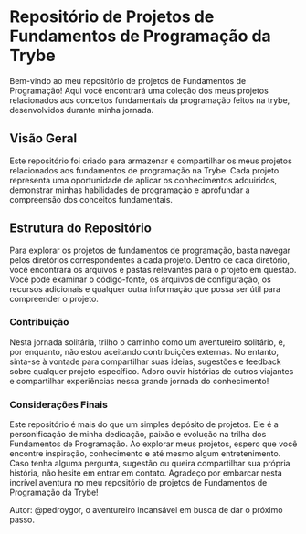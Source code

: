 # Repositório de Projetos de Fundamentos de Programação da Trybe

Bem-vindo ao meu repositório de projetos de Fundamentos de Programação! Aqui você encontrará uma coleção dos meus projetos relacionados aos conceitos fundamentais da programação feitos na trybe, desenvolvidos durante minha jornada.

## Visão Geral

Este repositório foi criado para armazenar e compartilhar os meus projetos relacionados aos fundamentos de programação na Trybe. Cada projeto representa uma oportunidade de aplicar os conhecimentos adquiridos, demonstrar minhas habilidades de programação e aprofundar a compreensão dos conceitos fundamentais.

## Estrutura do Repositório

Para explorar os projetos de fundamentos de programação, basta navegar pelos diretórios correspondentes a cada projeto. Dentro de cada diretório, você encontrará os arquivos e pastas relevantes para o projeto em questão. Você pode examinar o código-fonte, os arquivos de configuração, os recursos adicionais e qualquer outra informação que possa ser útil para compreender o projeto.

### Contribuição

Nesta jornada solitária, trilho o caminho como um aventureiro solitário, e, por enquanto, não estou aceitando contribuições externas. No entanto, sinta-se à vontade para compartilhar suas ideias, sugestões e feedback sobre qualquer projeto específico. Adoro ouvir histórias de outros viajantes e compartilhar experiências nessa grande jornada do conhecimento!

### Considerações Finais

Este repositório é mais do que um simples depósito de projetos. Ele é a personificação de minha dedicação, paixão e evolução na trilha dos Fundamentos de Programação. Ao explorar meus projetos, espero que você encontre inspiração, conhecimento e até mesmo algum entretenimento. Caso tenha alguma pergunta, sugestão ou queira compartilhar sua própria história, não hesite em entrar em contato. Agradeço por embarcar nesta incrível aventura no meu repositório de projetos de Fundamentos de Programação da Trybe!

Autor: @pedroygor, o aventureiro incansável em busca de dar o próximo passo.
